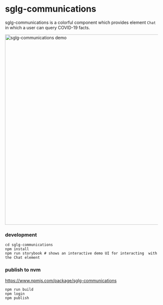 # sglg-communications

sglg-communications is a colorful component which provides element `Chat` in which a user can query COVID-19 facts. 

<img width="626" alt="sglg-communications demo" src="https://user-images.githubusercontent.com/578159/89726223-f2e6f700-d9cc-11ea-88cb-0f112ee2a69d.png">


### development

```
cd sglg-communications
npm install
npm run storybook # shows an interactive demo UI for interacting  with the Chat element
```

### publish to nvm

https://www.npmjs.com/package/sglg-communications

```
npm run build 
npm login
npm publish
```
